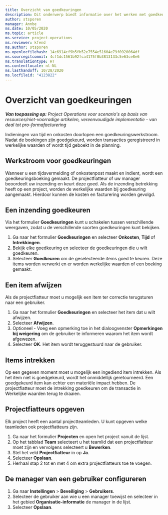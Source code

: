 ```yaml
---
title: Overzicht van goedkeuringen
description: Dit onderwerp biedt informatie over het werken met goedkeuringen in Project Operations.
author: stsporen
manager: Annbe
ms.date: 10/05/2020
ms.topic: article
ms.service: project-operations
ms.reviewer: kfend
ms.author: stsporen
ms.openlocfilehash: 14c6914cf9b5fb52e7554e51604e79f0920064df
ms.sourcegitcommit: 4cf1dc1561b92fca4175f0b3813133c5e63ce8e6
ms.translationtype: HT
ms.contentlocale: nl-NL
ms.lasthandoff: 10/28/2020
ms.locfileid: "4123822"
---
```

# <a name="approvals-overview"></a>Overzicht van goedkeuringen

_**Van toepassing op:** Project Operations voor scenario's op basis van resources/niet-voorradige artikelen, vereenvoudigde implementatie - van deal tot pro-formafacturering_

Indieningen van tijd en onkosten doorlopen een goedkeuringswerkstroom. Nadat de boekingen zijn goedgekeurd, worden transacties geregistreerd in werkelijke waarden of wordt tijd geboekt in de planning.

## <a name="approvals-workflow"></a>Werkstroom voor goedkeuringen
Wanneer u een tijdsvermelding of onkostenpost maakt en indient, wordt een goedkeuringsboeking gemaakt. De projectfiatteur of uw manager beoordeelt uw inzending en keurt deze goed. Als de inzending betrekking heeft op een project, worden de werkelijke waarden bij goedkeuring aangemaakt. Hierdoor kunnen de kosten en facturering worden gevolgd. 

## <a name="approve-an-entry"></a>Een inzending goedkeuren
Via het formulier **Goedkeuringen** kunt u schakelen tussen verschillende weergaven, zodat u de verschillende soorten goedkeuringen kunt bekijken.
  
1. Ga naar het formulier **Goedkeuringen** en selecteer **Onkosten**, **Tijd** of **Intrekkingen**.
2. Bekijk elke goedkeuring en selecteer de goedkeuringen die u wilt goedkeuren.
3. Selecteer **Goedkeuren** om de geselecteerde items goed te keuren.
Deze items worden verwerkt en er worden werkelijke waarden of een boeking gemaakt.

## <a name="reject-an-entry"></a>Een item afwijzen
Als de projectfiatteur moet u mogelijk een item ter correctie terugsturen naar een gebruiker.
  
1. Ga naar het formulier **Goedkeuringen** en selecteer het item dat u wilt afwijzen. 
2. Selecteer **Afwijzen**.
3. Optioneel - Voeg een opmerking toe in het dialoogvenster **Opmerkingen bij weigering** om de gebruiker te informeren waarom het item wordt afgewezen.
4. Selecteer **OK**. Het item wordt teruggestuurd naar de gebruiker.
  
## <a name="recall-entries"></a>Items intrekken
Op een gegeven moment moet u mogelijk een ingediend item intrekken. Als het item niet is goedgekeurd, wordt het onmiddellijk geretourneerd. Een goedgekeurd item kan echter een materiële impact hebben. De projectfiatteur moet de intrekking goedkeuren om de transactie in Werkelijke waarden terug te draaien.

## <a name="specify-project-approvers"></a>Projectfiatteurs opgeven
Elk project heeft een aantal projectteamleden. U kunt opgeven welke teamleden ook projectfiatteurs zijn.

1. Ga naar het formulier **Projecten** en open het project vanuit de lijst.
2. Op het tabblad **Team** selecteert u het teamlid dat een projectfiatteur moet zijn en vervolgens selecteert u **Bewerken**.
3. Stel het veld **Projectfiatteur** in op **Ja**.
4. Selecteer **Opslaan**.
5. Herhaal stap 2 tot en met 4 om extra projectfiatteurs toe te voegen.

## <a name="configure-the-users-manager"></a>De manager van een gebruiker configureren

1. Ga naar **Instellingen** > **Beveiliging** > **Gebruikers**.
2. Selecteer de gebruiker aan wie u een manager toewijst en selecteer in het gebied **Organisatie-informatie** de manager in de lijst. 
3. Selecteer **Opslaan**.


